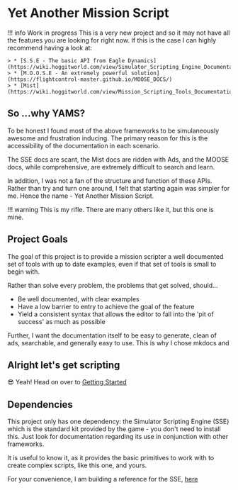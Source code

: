 # Yet Another Mission Script

!!! info Work in progress
    This is a very new project and so it may not have all the features you are looking for right now.
    If this is the case I can highly recommend having a look at:
 
    > * [S.S.E - The basic API from Eagle Dynamics](https://wiki.hoggitworld.com/view/Simulator_Scripting_Engine_Documentation#Simulator_Scripting_Engine)
    > * [M.O.O.S.E - An extremely powerful solution](https://flightcontrol-master.github.io/MOOSE_DOCS/)
    > * [Mist](https://wiki.hoggitworld.com/view/Mission_Scripting_Tools_Documentation)

## So ...why YAMS?

To be honest I found most of the above frameworks to be simulaneously awesome and frustration inducing. The primary reason for this
is the accessibility of the documentation in each scenario. 

The SSE docs are scant, the Mist docs are ridden with Ads, and the MOOSE docs, while comprehensive, are extremely difficult to search and learn.

In addition, I was not a fan of the structure and function of these APIs. Rather than try and turn one around, I felt that starting again was simpler for me. Hence the name - Yet Another Mission Script.

!!! warning This is my rifle. 
    There are many others like it, but this one is mine.

## Project Goals

The goal of this project is to provide a mission scripter a well documented set of tools with up to date examples, even if that set of tools is small to begin with.

Rather than solve every problem, the problems that get solved, should...

* Be well documented, with clear examples
* Have a low barrier to entry to achieve the goal of the feature
* Yield a consistent syntax that allows the editor to fall into the 'pit of success' as much as possible

Further, I want the documentation itself to be easy to generate, clean of ads, searchable, and generally easy to use. This is why I chose mkdocs and

## Alright let's get scripting

:sunglasses: Yeah! Head on over to [Getting Started](/getting-started)

## Dependencies

This project only has one dependency: the Simulator Scripting Engine (SSE) which is the standard kit provided by the game - you don't need to install this. Just look for documentation regarding its use in conjunction with other frameworks.

It is useful to know it, as it provides the basic primitives to work with to create complex scripts, like this one, and yours.

For your convenience, I am building a reference for the SSE, [here](/SSE%20Reference)